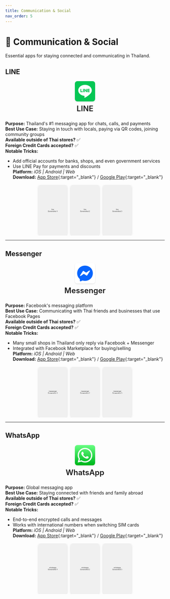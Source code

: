 ```yaml
---
title: Communication & Social
nav_order: 5
---
```


<style>
/* Custom styling for Thailand Essential Apps */

/* Style the app icons - centered above app names */
.app-header {
  text-align: center;
  margin-bottom: 1.5rem;
}

.app-icon {
  display: block;
  margin: 0 auto 0.5rem auto;
  border-radius: 8px;
  box-shadow: 0 2px 4px rgba(0,0,0,0.1);
}

.app-title {
  margin: 0;
  font-size: 1.5rem;
  font-weight: 600;
}

/* Style the app screenshots */
.app-screenshots {
  display: flex;
  justify-content: center;
  gap: 0.75rem;
  margin-top: 1rem;
  flex-wrap: nowrap;
  overflow-x: auto;
}

.app-screenshot {
  width: 90px;
  height: 160px;
  object-fit: cover;
  border-radius: 8px;
  box-shadow: 0 2px 6px rgba(0,0,0,0.15);
  transition: transform 0.2s ease;
  flex-shrink: 0;
}

.app-screenshot:hover {
  transform: scale(1.05);
}
</style>

# 💬 Communication & Social

Essential apps for staying connected and communicating in Thailand.

## LINE

<div class="app-header">
<img src="icons/line.jpg" alt="LINE icon" width="64" height="64" class="app-icon"/>
<h3 class="app-title">LINE</h3>
</div>

**Purpose:** Thailand's #1 messaging app for chats, calls, and payments  
**Best Use Case:** Staying in touch with locals, paying via QR codes, joining community groups  
**Available outside of Thai stores?** ✅  
**Foreign Credit Cards accepted?** ✅  
**Notable Tricks:**  
- Add official accounts for banks, shops, and even government services  
- Use LINE Pay for payments and discounts  
**Platform:** *iOS | Android | Web*  
**Download:** [App Store](https://apps.apple.com/th/app/line/id443904275){:target="_blank"} / [Google Play](https://play.google.com/store/apps/details?id=jp.naver.line.android){:target="_blank"}

<div class="app-screenshots">
<img src="screenshots/line-1.jpg" alt="LINE Screenshot 1" class="app-screenshot"/>
<img src="screenshots/line-2.jpg" alt="LINE Screenshot 2" class="app-screenshot"/>
<img src="screenshots/line-3.jpg" alt="LINE Screenshot 3" class="app-screenshot"/>
</div>

---

## Messenger

<div class="app-header">
<img src="icons/messenger.jpg" alt="Messenger icon" width="64" height="64" class="app-icon"/>
<h3 class="app-title">Messenger</h3>
</div>

**Purpose:** Facebook's messaging platform  
**Best Use Case:** Communicating with Thai friends and businesses that use Facebook Pages  
**Available outside of Thai stores?** ✅  
**Foreign Credit Cards accepted?** ✅  
**Notable Tricks:**  
- Many small shops in Thailand only reply via Facebook + Messenger  
- Integrated with Facebook Marketplace for buying/selling  
**Platform:** *iOS | Android | Web*  
**Download:** [App Store](https://apps.apple.com/th/app/messenger/id454638411){:target="_blank"} / [Google Play](https://play.google.com/store/apps/details?id=com.facebook.orca){:target="_blank"}

<div class="app-screenshots">
<img src="screenshots/messenger-1.jpg" alt="Messenger Screenshot 1" class="app-screenshot"/>
<img src="screenshots/messenger-2.jpg" alt="Messenger Screenshot 2" class="app-screenshot"/>
<img src="screenshots/messenger-3.jpg" alt="Messenger Screenshot 3" class="app-screenshot"/>
</div>

---

## WhatsApp

<div class="app-header">
<img src="icons/whatsapp.jpg" alt="WhatsApp icon" width="64" height="64" class="app-icon"/>
<h3 class="app-title">WhatsApp</h3>
</div>

**Purpose:** Global messaging app  
**Best Use Case:** Staying connected with friends and family abroad  
**Available outside of Thai stores?** ✅  
**Foreign Credit Cards accepted?** ✅  
**Notable Tricks:**  
- End-to-end encrypted calls and messages  
- Works with international numbers when switching SIM cards  
**Platform:** *iOS | Android | Web*  
**Download:** [App Store](https://apps.apple.com/th/app/whatsapp-messenger/id310633997){:target="_blank"} / [Google Play](https://play.google.com/store/apps/details?id=com.whatsapp){:target="_blank"}

<div class="app-screenshots">
<img src="screenshots/whatsapp-1.jpg" alt="WhatsApp Screenshot 1" class="app-screenshot"/>
<img src="screenshots/whatsapp-2.jpg" alt="WhatsApp Screenshot 2" class="app-screenshot"/>
<img src="screenshots/whatsapp-3.jpg" alt="WhatsApp Screenshot 3" class="app-screenshot"/>
</div>
